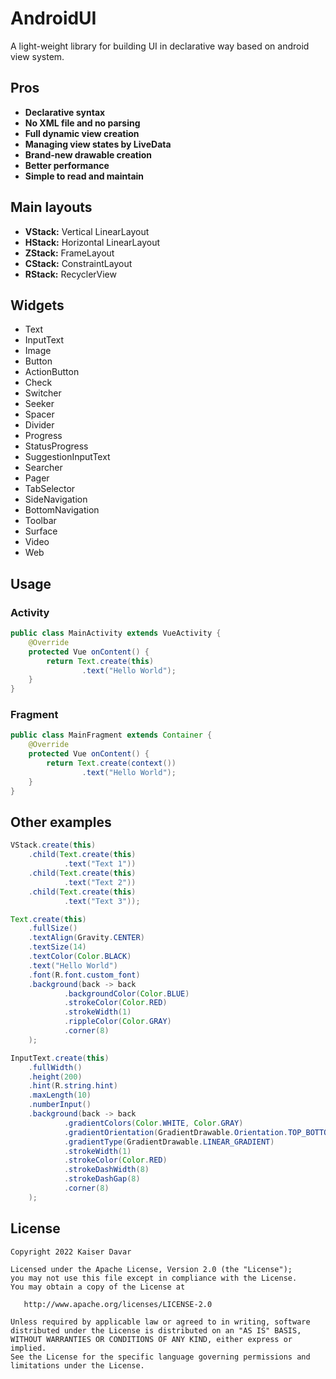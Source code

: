 # AndroidUI
A light-weight library for building UI in declarative way based on android view system.

## Pros
* **Declarative syntax**
* **No XML file and no parsing**
* **Full dynamic view creation**
* **Managing view states by LiveData**
* **Brand-new drawable creation**
* **Better performance**
* **Simple to read and maintain**

## Main layouts

* **VStack:** Vertical LinearLayout
* **HStack:** Horizontal LinearLayout
* **ZStack:** FrameLayout
* **CStack:** ConstraintLayout
* **RStack:** RecyclerView


## Widgets

* Text
* InputText
* Image
* Button
* ActionButton
* Check
* Switcher
* Seeker
* Spacer
* Divider
* Progress
* StatusProgress
* SuggestionInputText
* Searcher
* Pager
* TabSelector
* SideNavigation
* BottomNavigation
* Toolbar
* Surface
* Video
* Web

## Usage

### Activity
```java
public class MainActivity extends VueActivity {
    @Override
    protected Vue onContent() {
        return Text.create(this)
                .text("Hello World");
    }
}
```

### Fragment
```java
public class MainFragment extends Container {
    @Override
    protected Vue onContent() {
        return Text.create(context())
                .text("Hello World");
    }
}
```

## Other examples

```java
VStack.create(this)
    .child(Text.create(this)
            .text("Text 1"))
    .child(Text.create(this)
            .text("Text 2"))
    .child(Text.create(this)
            .text("Text 3"));
```

```java
Text.create(this)
    .fullSize()
    .textAlign(Gravity.CENTER)
    .textSize(14)
    .textColor(Color.BLACK)
    .text("Hello World")
    .font(R.font.custom_font)
    .background(back -> back
            .backgroundColor(Color.BLUE)
            .strokeColor(Color.RED)
            .strokeWidth(1)
            .rippleColor(Color.GRAY)
            .corner(8)
    );
```

```java
InputText.create(this)
    .fullWidth()
    .height(200)
    .hint(R.string.hint)
    .maxLength(10)
    .numberInput()
    .background(back -> back
            .gradientColors(Color.WHITE, Color.GRAY)
            .gradientOrientation(GradientDrawable.Orientation.TOP_BOTTOM)
            .gradientType(GradientDrawable.LINEAR_GRADIENT)
            .strokeWidth(1)
            .strokeColor(Color.RED)
            .strokeDashWidth(8)
            .strokeDashGap(8)
            .corner(8)
    );
```

## License

    Copyright 2022 Kaiser Davar

    Licensed under the Apache License, Version 2.0 (the "License");
    you may not use this file except in compliance with the License.
    You may obtain a copy of the License at

       http://www.apache.org/licenses/LICENSE-2.0

    Unless required by applicable law or agreed to in writing, software
    distributed under the License is distributed on an "AS IS" BASIS,
    WITHOUT WARRANTIES OR CONDITIONS OF ANY KIND, either express or implied.
    See the License for the specific language governing permissions and
    limitations under the License.

